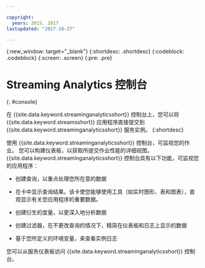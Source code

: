 ```yaml
---

copyright:
  years: 2015, 2017
lastupdated: "2017-10-27"

---
```


<!-- Attribute definitions -->
{:new_window: target="_blank"}
{:shortdesc: .shortdesc}
{:codeblock: .codeblock}
{:screen: .screen}
{:pre: .pre}

# Streaming Analytics 控制台
{: #console}

在 {{site.data.keyword.streaminganalyticsshort}} 控制台上，您可以将 {{site.data.keyword.streamsshort}} 应用程序直接提交到 {{site.data.keyword.streaminganalyticsshort}} 服务实例。
{:shortdesc}

使用 {{site.data.keyword.streaminganalyticsshort}} 控制台，可监视您的作业。
您可以构建仪表板，以获取所提交作业性能的详细视图。
{{site.data.keyword.streaminganalyticsshort}} 控制台具有以下功能，可监视您的应用程序：


* 创建查询，以重点处理您所在意的数据
* 在卡中显示查询结果。该卡使您能够使用工具（如实时图形、表和图表），直观显示有关您应用程序的重要数据。

* 创建衍生的度量，以更深入地分析数据
* 创建过滤器，在不更改查询的情况下，精简在仪表板和日志上显示的数据
* 基于您所定义的环境变量，来查看实例日志

您可以从服务仪表板访问 {{site.data.keyword.streaminganalyticsshort}} 控制台。


<!--The {{site.data.keyword.streaminganalyticsshort}} console is translated into the following languages: Brazilian Portuguese, French, German, Italian, Japanese, Korean, Simplified Chinese, Spanish, Traditional Chinese. Change the language setting in your browser to view the console in your preferred language. -->
